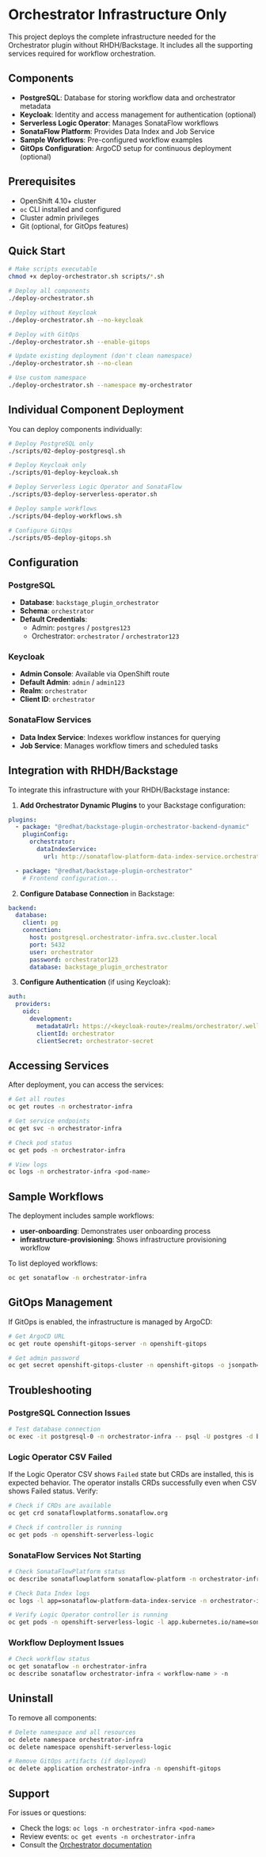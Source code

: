 # Orchestrator Infrastructure Only

This project deploys the complete infrastructure needed for the Orchestrator plugin without
RHDH/Backstage. It includes all the supporting services required for workflow orchestration.

## Components

- **PostgreSQL**: Database for storing workflow data and orchestrator metadata
- **Keycloak**: Identity and access management for authentication (optional)
- **Serverless Logic Operator**: Manages SonataFlow workflows
- **SonataFlow Platform**: Provides Data Index and Job Service
- **Sample Workflows**: Pre-configured workflow examples
- **GitOps Configuration**: ArgoCD setup for continuous deployment (optional)

## Prerequisites

- OpenShift 4.10+ cluster
- `oc` CLI installed and configured
- Cluster admin privileges
- Git (optional, for GitOps features)

## Quick Start

```bash
# Make scripts executable
chmod +x deploy-orchestrator.sh scripts/*.sh

# Deploy all components
./deploy-orchestrator.sh

# Deploy without Keycloak
./deploy-orchestrator.sh --no-keycloak

# Deploy with GitOps
./deploy-orchestrator.sh --enable-gitops

# Update existing deployment (don't clean namespace)
./deploy-orchestrator.sh --no-clean

# Use custom namespace
./deploy-orchestrator.sh --namespace my-orchestrator
```

## Individual Component Deployment

You can deploy components individually:

```bash
# Deploy PostgreSQL only
./scripts/02-deploy-postgresql.sh

# Deploy Keycloak only
./scripts/01-deploy-keycloak.sh

# Deploy Serverless Logic Operator and SonataFlow
./scripts/03-deploy-serverless-operator.sh

# Deploy sample workflows
./scripts/04-deploy-workflows.sh

# Configure GitOps
./scripts/05-deploy-gitops.sh
```

## Configuration

### PostgreSQL

- **Database**: `backstage_plugin_orchestrator`
- **Schema**: `orchestrator`
- **Default Credentials**:
  - Admin: `postgres` / `postgres123`
  - Orchestrator: `orchestrator` / `orchestrator123`

### Keycloak

- **Admin Console**: Available via OpenShift route
- **Default Admin**: `admin` / `admin123`
- **Realm**: `orchestrator`
- **Client ID**: `orchestrator`

### SonataFlow Services

- **Data Index Service**: Indexes workflow instances for querying
- **Job Service**: Manages workflow timers and scheduled tasks

## Integration with RHDH/Backstage

To integrate this infrastructure with your RHDH/Backstage instance:

1. **Add Orchestrator Dynamic Plugins** to your Backstage configuration:

```yaml
plugins:
  - package: "@redhat/backstage-plugin-orchestrator-backend-dynamic"
    pluginConfig:
      orchestrator:
        dataIndexService:
          url: http://sonataflow-platform-data-index-service.orchestrator-infra.svc.cluster.local:8080

  - package: "@redhat/backstage-plugin-orchestrator"
    # Frontend configuration...
```

2. **Configure Database Connection** in Backstage:

```yaml
backend:
  database:
    client: pg
    connection:
      host: postgresql.orchestrator-infra.svc.cluster.local
      port: 5432
      user: orchestrator
      password: orchestrator123
      database: backstage_plugin_orchestrator
```

3. **Configure Authentication** (if using Keycloak):

```yaml
auth:
  providers:
    oidc:
      development:
        metadataUrl: https://<keycloak-route>/realms/orchestrator/.well-known/openid-configuration
        clientId: orchestrator
        clientSecret: orchestrator-secret
```

## Accessing Services

After deployment, you can access the services:

```bash
# Get all routes
oc get routes -n orchestrator-infra

# Get service endpoints
oc get svc -n orchestrator-infra

# Check pod status
oc get pods -n orchestrator-infra

# View logs
oc logs -n orchestrator-infra <pod-name>
```

## Sample Workflows

The deployment includes sample workflows:

- **user-onboarding**: Demonstrates user onboarding process
- **infrastructure-provisioning**: Shows infrastructure provisioning workflow

To list deployed workflows:

```bash
oc get sonataflow -n orchestrator-infra
```

## GitOps Management

If GitOps is enabled, the infrastructure is managed by ArgoCD:

```bash
# Get ArgoCD URL
oc get route openshift-gitops-server -n openshift-gitops

# Get admin password
oc get secret openshift-gitops-cluster -n openshift-gitops -o jsonpath='{.data.admin\.password}' | base64 -d
```

## Troubleshooting

### PostgreSQL Connection Issues

```bash
# Test database connection
oc exec -it postgresql-0 -n orchestrator-infra -- psql -U postgres -d backstage_plugin_orchestrator -c "\dt"
```

### Logic Operator CSV Failed

If the Logic Operator CSV shows `Failed` state but CRDs are installed, this is expected behavior.
The operator installs CRDs successfully even when CSV shows Failed status. Verify:

```bash
# Check if CRDs are available
oc get crd sonataflowplatforms.sonataflow.org

# Check if controller is running
oc get pods -n openshift-serverless-logic
```

### SonataFlow Services Not Starting

```bash
# Check SonataFlowPlatform status
oc describe sonataflowplatform sonataflow-platform -n orchestrator-infra

# Check Data Index logs
oc logs -l app=sonataflow-platform-data-index-service -n orchestrator-infra

# Verify Logic Operator controller is running
oc get pods -n openshift-serverless-logic -l app.kubernetes.io/name=sonataflow-operator
```

### Workflow Deployment Issues

```bash
# Check workflow status
oc get sonataflow -n orchestrator-infra
oc describe sonataflow orchestrator-infra < workflow-name > -n
```

## Uninstall

To remove all components:

```bash
# Delete namespace and all resources
oc delete namespace orchestrator-infra
oc delete namespace openshift-serverless-logic

# Remove GitOps artifacts (if deployed)
oc delete application orchestrator-infra -n openshift-gitops
```

## Support

For issues or questions:

- Check the logs: `oc logs -n orchestrator-infra <pod-name>`
- Review events: `oc get events -n orchestrator-infra`
- Consult the [Orchestrator documentation](https://github.com/parodos-dev/orchestrator-helm-chart)
